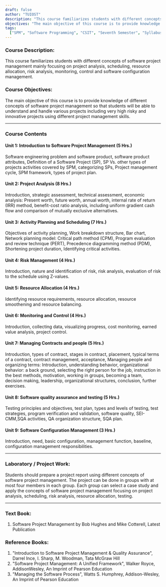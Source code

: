 ```yaml
---
draft: false
author: "TUIOST"
description: "This course familiarizes students with different concepts of software project management mainly focusing on project analysis, scheduling, resource allocation, risk analysis, monitoring, control and software configuration management."
objectives: "The main objective of this course is to provide knowledge of different concepts of software project management so that students will be able to understand and handle various projects including very high risky and innovative projects using different project management skills."
tags:
  ["SPM", "Software Programming", "CSIT", "Seventh Semester", "Syllabus", "TU"]
---
```


### Course Description:

This course familiarizes students with different concepts of software project management mainly focusing on project analysis, scheduling, resource allocation, risk analysis, monitoring, control and software configuration management.

### Course Objectives:

The main objective of this course is to provide knowledge of different concepts of software project management so that students will be able to understand and handle various projects including very high risky and innovative projects using different project management skills.

<hr>

### Course Contents

#### Unit 1: Introduction to Software Project Management (5 Hrs.)

Software engineering problem and software product, software product attributes, Definition of a Software Project (SP), SP Vs. other types of projects activities covered by SPM, categorizing SPs, Project management cycle, SPM framework, types of project plan.

#### Unit 2: Project Analysis (8 Hrs.)

Introduction, strategic assessment, technical assessment, economic analysis: Present worth, future worth, annual worth, internal rate of return (IRR) method, benefit-cost ratio analysis, including uniform gradient cash flow and comparison of mutually exclusive alternatives.

#### Unit 3: Activity Planning and Scheduling (7 Hrs.)

Objectives of activity planning, Work breakdown structure, Bar chart, Network planning model: Critical path method (CPM), Program evaluation and review technique (PERT), Precedence diagramming method (PDM), Shortening project duration, Identifying critical activities.

#### Unit 4: Risk Management (4 Hrs.)

Introduction, nature and identification of risk, risk analysis, evaluation of risk to the schedule using Z-values.

#### Unit 5: Resource Allocation (4 Hrs.)

Identifying resource requirements, resource allocation, resource smoothening and resource balancing.

#### Unit 6: Monitoring and Control (4 Hrs.)

Introduction, collecting data, visualizing progress, cost monitoring, earned value analysis, project control.

#### Unit 7: Managing Contracts and people (5 Hrs.)

Introduction, types of contract, stages in contract, placement, typical terms of a contract, contract management, acceptance, Managing people and organizing terms: Introduction, understanding behavior, organizational behavior: a back ground, selecting the right person for the job, instruction in the best methods, motivation, working in groups, becoming a team, decision making, leadership, organizational structures, conclusion, further exercises.

#### Unit 8: Software quality assurance and testing (5 Hrs.)

Testing principles and objectives, test plan, types and levels of testing, test strategies, program verification and validation, software quality, SEI-CMM,SQA activities, QA organization structure, SQA plan.

#### Unit 9: Software Configuration Management (3 Hrs.)

Introduction, need, basic configuration, management function, baseline, configuration management responsibilities.

<hr>

### Laboratory / Project Work:

Students should prepare a project report using different concepts of software project management. The project can be done in groups with at most four members in each group. Each group can select a case study and apply the concepts of software project management focusing on project analysis, scheduling, risk analysis, resource allocation, testing.

<hr>

### Text Book:

1. Software Project Management by Bob Hughes and Mike Cotterell, Latest Publication

### Reference Books:

1. "Introduction to Software Project Management & Quality Assurance", Darrel Ince, I. Sharp, M. Woodman, Tata McGraw Hill
2. "Software Project Management: A Unified Framework", Walker Royce, AddisonWesley, An Imprint of Pearson Education
3. "Managing the Software Process", Watts S. Humphrey, Addison-Wesley, An Imprint of Pearson Education
